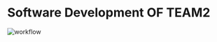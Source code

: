 # Software Development OF TEAM2

![workflow](https://github.com/BurmeseNoob/Project_Team2/actions/workflows/main.yml/badge.svg)
